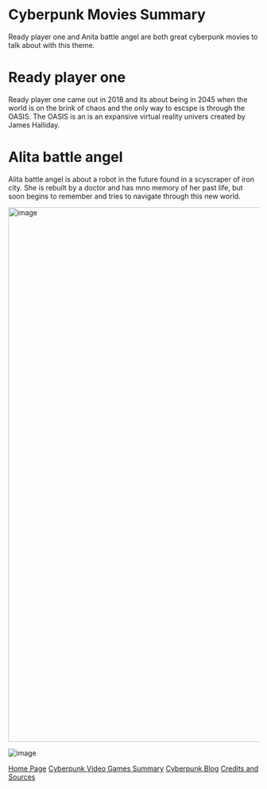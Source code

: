 # Cyberpunk Movies Summary

Ready player one and Anita battle angel are both great cyberpunk movies to talk about with this theme. 
# Ready player one
Ready player one came out in 2018 and its about being in 2045 when the world is on the brink of chaos and the only way to escspe is through the OASIS. The OASIS is an is an expansive virtual reality univers created by James Halliday.
# Alita battle angel
Alita battle angel is about a robot in the future found in a scyscraper of iron city. She is rebuilt by a doctor and has mno memory of her past life, but soon begins to remember and tries to navigate through this new world.

 <img width="1073" alt="image" src="https://user-images.githubusercontent.com/92458635/140184603-335e64dd-9b13-4270-9050-68758ec1f312.png">
 
![image](https://user-images.githubusercontent.com/92458635/140414138-5ef8cb5a-5d0f-4ba2-a21c-e5d52dab202a.jpeg)

[Home Page](https://github.com/Dd161616/Cyber_Punk/blob/main/Home%20Page.md)
[Cyberpunk Video Games Summary](https://github.com/Dd161616/Cyber_Punk/blob/main/Cyberpunk%20Video%20Game%20Summary.md)
[Cyberpunk Blog](https://github.com/Dd161616/Cyber_Punk/blob/main/Blog.md)
[Credits and Sources](https://github.com/Dd161616/Cyber_Punk/blob/main/Credits.md)
